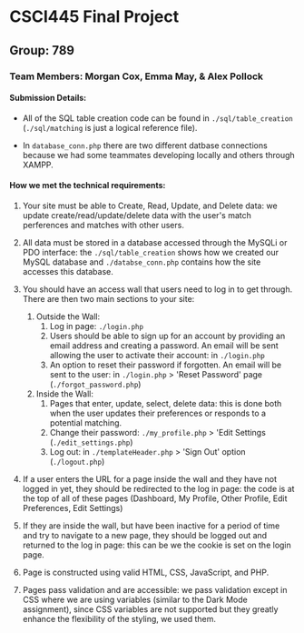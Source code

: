 # CSCI445 Final Project #
## Group: 789 ##
### Team Members: Morgan Cox, Emma May, & Alex Pollock ###


#### Submission Details: ####
* All of the SQL table creation code can be found in `./sql/table_creation` (`./sql/matching` is just a logical reference file). 

* In `database_conn.php` there are two different datbase connections because we had some teammates developing locally and others through XAMPP.


#### How we met the technical requirements: ####
1. Your site must be able to Create, Read, Update, and Delete data: we update create/read/update/delete data with the user's match perferences and matches with other users.

2. All data must be stored in a database accessed through the MySQLi or PDO interface: the `./sql/table_creation` shows how we created our MySQL database and `./databse_conn.php` contains how the site accesses this database. 

3. You should have an access wall that users need to log in to get through.  There are then two main sections to your site:
    1. Outside the Wall:
        1. Log in page: `./login.php`
        2. Users should be able to sign up for an account by providing an email address and creating a password. An email will be sent allowing the user to activate their account: in `./login.php`
        3. An option to reset their password if forgotten.  An email will be sent to the user: in `./login.php` > 'Reset Password' page (`./forgot_password.php`)
    2. Inside the Wall:
        1. Pages that enter, update, select, delete data: this is done both when the user updates their preferences or responds to a potential matching.
        2. Change their password: `./my_profile.php` > 'Edit Settings (`./edit_settings.php`)
        3. Log out: in `./templateHeader.php` > 'Sign Out' option (`./logout.php`)

4. If a user enters the URL for a page inside the wall and they have not logged in yet, they should be redirected to the log in page: the code is at the top of all of these pages (Dashboard, My Profile, Other Profile, Edit Preferences, Edit Settings)

5. If they are inside the wall, but have been inactive for a period of time and try to navigate to a new page, they should be logged out and returned to the log in page: this can be we the cookie is set on the login page.

6. Page is constructed using valid HTML, CSS, JavaScript, and PHP.

7. Pages pass validation and are accessible: we pass validation except in CSS where we are using variables (similar to the Dark Mode assignment), since CSS variables are not supported but they greatly enhance the flexibility of the styling, we used them. 